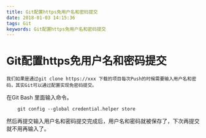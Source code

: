```yaml
---
title: Git配置https免用户名和密码提交
date: 2018-01-03 14:15:36
tags: Git
keywords: Git配置https免用户名和密码提交
---
```

# Git配置https免用户名和密码提交
    我们如果是通过git clone https://xxx 下载的项目每次Push的时候需要输入用户名和密码，其实Git可以通过配置实现免密码提交。
<!--more-->
在Git Bash 里面输入命令。
```
    git config --global credential.helper store
```
然后再提交输入用户名和密码提交完成后，用户名和密码就被保存了，下次再提交就不用再输入了。